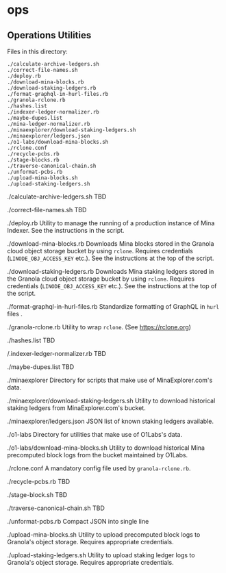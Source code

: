 # ops

## Operations Utilities

Files in this directory:

```
./calculate-archive-ledgers.sh
./correct-file-names.sh
./deploy.rb
./download-mina-blocks.rb
./download-staking-ledgers.rb
./format-graphql-in-hurl-files.rb
./granola-rclone.rb
./hashes.list
./indexer-ledger-normalizer.rb
./maybe-dupes.list
./mina-ledger-normalizer.rb
./minaexplorer/download-staking-ledgers.sh
./minaexplorer/ledgers.json
./o1-labs/download-mina-blocks.sh
./rclone.conf
./recycle-pcbs.rb
./stage-blocks.rb
./traverse-canonical-chain.sh
./unformat-pcbs.rb
./upload-mina-blocks.sh
./upload-staking-ledgers.sh
```

./calculate-archive-ledgers.sh
  TBD

./correct-file-names.sh
  TBD

./deploy.rb
  Utility to manage the running of a production instance of Mina Indexer. See
  the instructions in the script.

./download-mina-blocks.rb
  Downloads Mina blocks stored in the Granola cloud object storage bucket by
  using `rclone`. Requires credentials (`LINODE_OBJ_ACCESS_KEY` etc.). See the
  instructions at the top of the script.

./download-staking-ledgers.rb
  Downloads Mina staking ledgers stored in the Granola cloud object storage
  bucket by using `rclone`. Requires credentials (`LINODE_OBJ_ACCESS_KEY`
  etc.). See the instructions at the top of the script.

./format-graphql-in-hurl-files.rb
  Standardize formatting of GraphQL in `hurl` files .

./granola-rclone.rb
  Utility to wrap `rclone`. (See https://rclone.org)

./hashes.list
  TBD

/.indexer-ledger-normalizer.rb
  TBD

./maybe-dupes.list
  TBD

./minaexplorer
  Directory for scripts that make use of MinaExplorer.com's data.

./minaexplorer/download-staking-ledgers.sh
  Utility to download historical staking ledgers from MinaExplorer.com's bucket.

./minaexplorer/ledgers.json
  JSON list of known staking ledgers available.

./o1-labs
  Directory for utilities that make use of O1Labs's data.

./o1-labs/download-mina-blocks.sh
  Utility to download historical Mina precomputed block logs from the bucket
  maintained by O1Labs.

./rclone.conf
  A mandatory config file used by `granola-rclone.rb`.

./recycle-pcbs.rb
  TBD

./stage-block.sh
  TBD

./traverse-canonical-chain.sh
  TBD

./unformat-pcbs.rb
  Compact JSON into single line

./upload-mina-blocks.sh
  Utility to upload precomputed block logs to Granola's object storage.
  Requires appropriate credentials.

./upload-staking-ledgers.sh
  Utility to upload staking ledger logs to Granola's object storage. Requires
  appropriate credentials.
